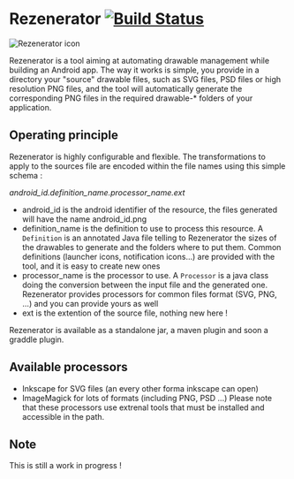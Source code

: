 # Rezenerator [![Build Status](https://travis-ci.org/fredszaq/Rezenerator.png?branch=master)](https://travis-ci.org/fredszaq/Rezenerator)

![Rezenerator icon](../../raw/master/rezenerator.png)

Rezenerator is a tool aiming at automating drawable management while building an Android app. The way it works is simple, you provide in a directory your "source" drawable files, such as SVG files, PSD files or high resolution PNG files, and the tool will automatically generate the corresponding PNG files in the required drawable-* folders of your application.

## Operating principle

Rezenerator is highly configurable and flexible. The transformations to apply to the sources file are encoded within the file names using this simple schema :

*android_id.definition_name.processor_name.ext*

* android_id is the android identifier of the resource, the files generated will have the name android_id.png
* definition_name is the definition to use to process this resource. A `Definition` is an annotated Java file telling to Rezenerator the sizes of the drawables to generate and the folders where to put them. Common definitions (launcher icons, notification icons...) are provided with the tool, and it is easy to create new ones
* processor_name is the processor to use. A `Processor` is a java class doing the conversion between the input file and the generated one. Rezenerator provides processors for common files format (SVG, PNG, ...) and you can provide yours as well
* ext is the extention of the source file, nothing new here ! 

Rezenerator is available as a standalone jar, a maven plugin and soon a graddle plugin.

## Available processors
* Inkscape for SVG files (an every other forma inkscape can open)
* ImageMagick for lots of formats (including PNG, PSD ...)
Please note that these processors use extrenal tools that must be installed and accessible in the path.



## Note

This is still a work in progress !
